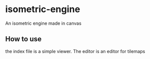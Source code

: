 # isometric-engine
An isometric engine made in canvas

## How to use
the index file is a simple viewer. 
The editor is an editor for tilemaps
